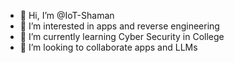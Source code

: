 - 👋 Hi, I’m @IoT-Shaman
- 👀 I’m interested in apps and reverse engineering 
- 🌱 I’m currently learning Cyber Security in College
- 💞️ I’m looking to collaborate apps and LLMs

<!---
IoT-Shaman/IoT-Shaman is a ✨ special ✨ repository because its mine.
--->
